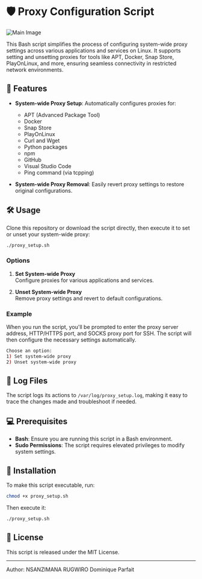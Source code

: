 # 🛡️ Proxy Configuration Script

![Main Image](https://www.fortinet.com/resources/cyberglossary/proxy-server)

This Bash script simplifies the process of configuring system-wide proxy settings across various applications and services on Linux. It supports setting and unsetting proxies for tools like APT, Docker, Snap Store, PlayOnLinux, and more, ensuring seamless connectivity in restricted network environments.

## 🎯 Features

- **System-wide Proxy Setup**: Automatically configures proxies for:
  - APT (Advanced Package Tool)
  - Docker
  - Snap Store
  - PlayOnLinux
  - Curl and Wget
  - Python packages
  - npm
  - GitHub
  - Visual Studio Code
  - Ping command (via tcpping)

- **System-wide Proxy Removal**: Easily revert proxy settings to restore original configurations.

## 🛠️ Usage

Clone this repository or download the script directly, then execute it to set or unset your system-wide proxy:

```bash
./proxy_setup.sh
```

### Options

1. **Set System-wide Proxy**  
   Configure proxies for various applications and services.

2. **Unset System-wide Proxy**  
   Remove proxy settings and revert to default configurations.

### Example

When you run the script, you'll be prompted to enter the proxy server address, HTTP/HTTPS port, and SOCKS proxy port for SSH. The script will then configure the necessary settings automatically.

```bash
Choose an option:
1) Set system-wide proxy
2) Unset system-wide proxy
```

## 📁 Log Files

The script logs its actions to `/var/log/proxy_setup.log`, making it easy to trace the changes made and troubleshoot if needed.

## 💻 Prerequisites

- **Bash**: Ensure you are running this script in a Bash environment.
- **Sudo Permissions**: The script requires elevated privileges to modify system settings.

## 🚀 Installation

To make this script executable, run:

```bash
chmod +x proxy_setup.sh
```

Then execute it:

```bash
./proxy_setup.sh
```

## 📜 License

This script is released under the MIT License.

---
Author: NSANZIMANA RUGWIRO Dominique Parfait
